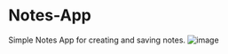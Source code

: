 # Notes-App

Simple Notes App  for creating and saving notes.
![image](https://user-images.githubusercontent.com/96340446/176378592-7e542b54-7935-4c75-b136-280bd6835651.png)
